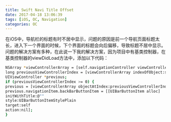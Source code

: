 ```yaml
---
title: Swift Navi Title Offset
date: 2017-04-18 13:06:39
tags: [iOS, OC, Navigation]
categories: OC
---
```

在iOS中，导航栏的标题有时不居中显示，问题的原因是前一个导航页面标题太长，进入下一个界面的时候，下个界面的标题会向后偏移，导致标题不居中显示。
问题的解决方案有多种，在此说一下我的解决方案，因为项目中有基类控制器，在基类控制器的viewDidLoad方法中，添加以下代码：
``` bash
NSArray *viewControllerArray = [self.navigationController viewControllers];
long previousViewControllerIndex = [viewControllerArray indexOfObject:self] - 1;
UIViewController *previous;
if (previousViewControllerIndex >= 0) {
previous = [viewControllerArray objectAtIndex:previousViewControllerIndex];
previous.navigationItem.backBarButtonItem = [[UIBarButtonItem alloc]
initWithTitle:@""
style:UIBarButtonItemStylePlain
target:self
action:nil];
}
```
